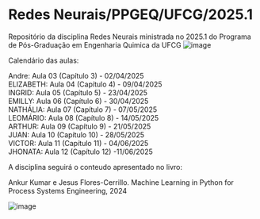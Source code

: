 # Redes Neurais/PPGEQ/UFCG/2025.1
Repositório da disciplina Redes Neurais ministrada no 2025.1 do Programa de Pós-Graduação em Engenharia Quimica da UFCG
![image](https://github.com/user-attachments/assets/b47c5422-627f-4af9-91ce-8314f968b080)

Calendário das aulas:

Andre: Aula 03 (Capítulo 3) - 02/04/2025  <br>
ELIZABETH: Aula 04 (Capítulo 4) - 09/04/2025 <br>
INGRID: Aula 05 (Capítulo 5) - 23/04/2025 <br>
EMILLY: Aula 06 (Capítulo 6) - 30/04/2025<br>
NATHÁLIA: Aula 07 (Capítulo 7) - 07/05/2025 <br>
LEOMÁRIO: Aula 08 (Capítulo 8) - 14/05/2025 <br>
ARTHUR: Aula 09 (Capítulo 9) - 21/05/2025 <br>
JUAN: Aula 10 (Capítulo 10) -  28/05/2025 <br>
VICTOR: Aula 11 (Capítulo 11) - 04/06/2025 <br>
JHONATA: Aula 12 (Capítulo 12) -11/06/2025




A disciplina seguirá o conteudo apresentado no livro:

Ankur Kumar e Jesus Flores-Cerrillo. Machine Learning in Python for Process Systems Engineering, 2024

![image](https://github.com/user-attachments/assets/eb11f396-4059-4f6e-8d50-e427f5d793d9)

